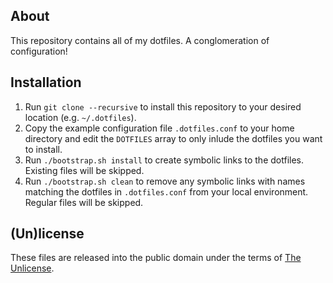 ## About

This repository contains all of my dotfiles. A conglomeration of configuration!

## Installation

1. Run `git clone --recursive` to install this repository to your desired location (e.g. `~/.dotfiles`).
2. Copy the example configuration file `.dotfiles.conf` to your home directory and edit
   the `DOTFILES` array to only inlude the dotfiles you want to install.
3. Run `./bootstrap.sh install` to create symbolic links to the dotfiles. Existing files will
   be skipped.
4. Run `./bootstrap.sh clean` to remove any symbolic links with names matching the dotfiles
   in `.dotfiles.conf` from your local environment. Regular files will be skipped.

## (Un)license

These files are released into the public domain under the terms of [The Unlicense](https://raw.githubusercontent.com/bytebutt/dotfiles/master/UNLICENSE).
